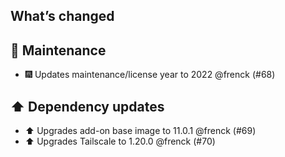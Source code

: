 ## What’s changed

## 🧰 Maintenance

- 🎆 Updates maintenance/license year to 2022 @frenck (#68)

## ⬆️ Dependency updates

- ⬆️ Upgrades add-on base image to 11.0.1 @frenck (#69)
- ⬆️ Upgrades Tailscale to 1.20.0 @frenck (#70)
